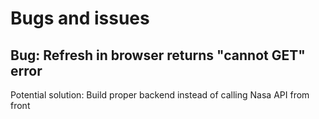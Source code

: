 # Bugs and issues

## Bug: Refresh in browser returns "cannot GET" error
Potential solution: Build proper backend instead of calling Nasa API from front